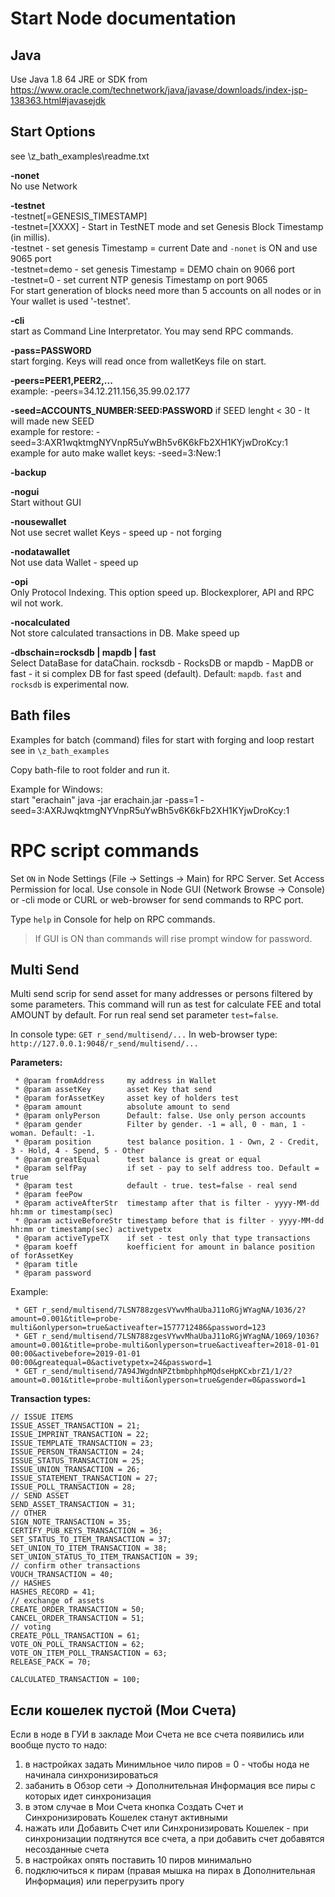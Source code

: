 # Start Node documentation

## Java
Use Java 1.8 64 JRE or SDK from https://www.oracle.com/technetwork/java/javase/downloads/index-jsp-138363.html#javasejdk

## Start Options
see \z_bath_examples\readme.txt

**-nonet**  
No use Network

**-testnet**  
-testnet[=GENESIS_TIMESTAMP]  
-testnet=[XXXX] - Start in TestNET mode and set Genesis Block Timestamp (in millis).  
-testnet - set genesis Timestamp = current Date and `-nonet` is ON and use 9065 port  
-testnet=demo - set genesis Timestamp = DEMO chain on 9066 port  
-testnet=0 - set current NTP genesis Timestamp on port 9065  
For start generation of blocks need more than 5 accounts on all nodes or in Your wallet is used '-testnet'.  

**-cli**  
start as Command Line Interpretator. You may send RPC commands.

**-pass=PASSWORD**  
start forging. Keys will read once from walletKeys file on start.

**-peers=PEER1,PEER2,...**  
example: -peers=34.12.211.156,35.99.02.177

**-seed=ACCOUNTS_NUMBER:SEED:PASSWORD** 
if SEED lenght < 30 - It will made new SEED  
example for restore: -seed=3:AXR1wqktmgNYVnpR5uYwBh5v6K6kFb2XH1KYjwDroKcy:1  
example for auto make wallet keys: -seed=3:New:1  

**-backup**

**-nogui**  
Start without GUI

**-nousewallet**  
Not use secret wallet Keys - speed up - not forging

**-nodatawallet**  
Not use data Wallet - speed up

**-opi**  
Only Protocol Indexing. This option speed up. Blockexplorer, API and RPC wil not work.

**-nocalculated**  
Not store calculated transactions in DB. Make speed up

**-dbschain=rocksdb | mapdb | fast**  
Select DataBase for dataChain. rocksdb - RocksDB or mapdb - MapDB or fast - it si complex DB for fast speed (default).
Default: `mapdb`. `fast` and `rocksdb` is experimental now.
	
## Bath files
Examples for batch (command) files for start with forging and loop restart see in `\z_bath_examples`

Copy bath-file to root folder and run it.

Example for Windows:  
start "erachain" java -jar erachain.jar -pass=1 -seed=3:AXRJwqktmgNYVnpR5uYwBh5v6K6kFb2XH1KYjwDroKcy:1

# RPC script commands
Set `ON` in Node Settings (File -> Settings -> Main) for RPC Server. Set Access Permission for local.
Use console in Node GUI (Network Browse -> Console) or -cli mode or CURL or web-browser for send commands to RPC port.

Type `help` in Console for help on RPC commands.

> If GUI is ON than commands will rise prompt window for password.

## Multi Send
Multi send scrip for send asset for many addresses or persons filtered by some parameters.
This command will run as test for calculate FEE and total AMOUNT by default. For run real send set parameter `test=false`.  

In console type:
`GET r_send/multisend/...`
In web-browser type:
`http://127.0.0.1:9048/r_send/multisend/...`

**Parameters:**  


     * @param fromAddress     my address in Wallet
     * @param assetKey        asset Key that send
     * @param forAssetKey     asset key of holders test
     * @param amount          absolute amount to send
     * @param onlyPerson      Default: false. Use only person accounts
     * @param gender          Filter by gender. -1 = all, 0 - man, 1 - woman. Default: -1.
     * @param position        test balance position. 1 - Own, 2 - Credit, 3 - Hold, 4 - Spend, 5 - Other
     * @param greatEqual      test balance is great or equal
     * @param selfPay         if set - pay to self address too. Default = true
     * @param test            default - true. test=false - real send
     * @param feePow
     * @param activeAfterStr  timestamp after that is filter - yyyy-MM-dd hh:mm or timestamp(sec)
     * @param activeBeforeStr timestamp before that is filter - yyyy-MM-dd hh:mm or timestamp(sec) activetypetx
     * @param activeTypeTX    if set - test only that type transactions
     * @param koeff           koefficient for amount in balance position of forAssetKey
     * @param title
     * @param password


Example:
  
     * GET r_send/multisend/7LSN788zgesVYwvMhaUbaJ11oRGjWYagNA/1036/2?amount=0.001&title=probe-multi&onlyperson=true&activeafter=1577712486&password=123
     * GET r_send/multisend/7LSN788zgesVYwvMhaUbaJ11oRGjWYagNA/1069/1036?amount=0.001&title=probe-multi&onlyperson=true&activeafter=2018-01-01 00:00&activebefore=2019-01-01 00:00&greatequal=0&activetypetx=24&password=1
     * GET r_send/multisend/7A94JWgdnNPZtbmbphhpMQdseHpKCxbrZ1/1/2?amount=0.001&title=probe-multi&onlyperson=true&gender=0&password=1

**Transaction types:**

    // ISSUE ITEMS
    ISSUE_ASSET_TRANSACTION = 21;
    ISSUE_IMPRINT_TRANSACTION = 22;
    ISSUE_TEMPLATE_TRANSACTION = 23;
    ISSUE_PERSON_TRANSACTION = 24;
    ISSUE_STATUS_TRANSACTION = 25;
    ISSUE_UNION_TRANSACTION = 26;
    ISSUE_STATEMENT_TRANSACTION = 27;
    ISSUE_POLL_TRANSACTION = 28;
    // SEND ASSET
    SEND_ASSET_TRANSACTION = 31;
    // OTHER
    SIGN_NOTE_TRANSACTION = 35;
    CERTIFY_PUB_KEYS_TRANSACTION = 36;
    SET_STATUS_TO_ITEM_TRANSACTION = 37;
    SET_UNION_TO_ITEM_TRANSACTION = 38;
    SET_UNION_STATUS_TO_ITEM_TRANSACTION = 39;
    // confirm other transactions
    VOUCH_TRANSACTION = 40;
    // HASHES
    HASHES_RECORD = 41;
    // exchange of assets
    CREATE_ORDER_TRANSACTION = 50;
    CANCEL_ORDER_TRANSACTION = 51;
    // voting
    CREATE_POLL_TRANSACTION = 61;
    VOTE_ON_POLL_TRANSACTION = 62;
    VOTE_ON_ITEM_POLL_TRANSACTION = 63;
    RELEASE_PACK = 70;

    CALCULATED_TRANSACTION = 100;


## Если кошелек пустой (Мои Счета)
Если в ноде в ГУИ в закладе Мои Счета не все счета появились или вообще пусто то надо:  
1. в настройках задать Минимльное чило пиров = 0 - чтобы нода не начинала синхронизироваться  
2. забанить в Обзор сети -> Дополнительная Информация все пиры с которых идет синхронизация  
3. в этом случае в Мои Счета кнопка Создать Счет и Синхронизировать Кошелек станут активными  
4. нажать или Добавить Счет или Синхронизировать Кошелек - при синхронизации подтянутся все счета, а при добавить счет добавятся несозданные счета  
5. в настройках опять поставить 10 пиров минимально  
6. подключиться к пирам (правая мышка на пирах в Дополнительная Информация) или перегрузить прогу  
